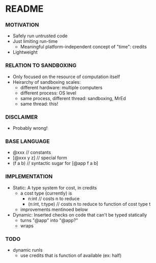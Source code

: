 # README #

### MOTIVATION ###
* Safely run untrusted code
* Just limiting run-time
    - Meaningful platform-independent concept of "time": credits
* Lightweight

### RELATION TO SANDBOXING ###
* Only focused on the resource of computation itself
* Heirarchy of sandboxing scales:
    - different hardware: multiple computers
    - different process: OS level
    - same process, different thread: sandboxing, MrEd
    - same thread: this!

### DISCLAIMER ###
* Probably wrong!

### BASE LANGUAGE ###
- @xxx // constants
- [@xxx y z] // special form
- (f a b) // syntactic sugar for [@app f a b]

### IMPLEMENTATION ###
* Static: A type system for cost, in credits
    - a cost type (currently) is
        + n:int // costs n to reduce
        + (n:int, t:type) // costs n to reduce to function of cost type t
    - improvements mentinoed below  
* Dynamic: Inserted checks on code that can't be typed statically
    - turns "@app" into "@app?"
    - wraps

### TODO ###

* dynamic runls
    - use credits that is function of available (ex: half)
























